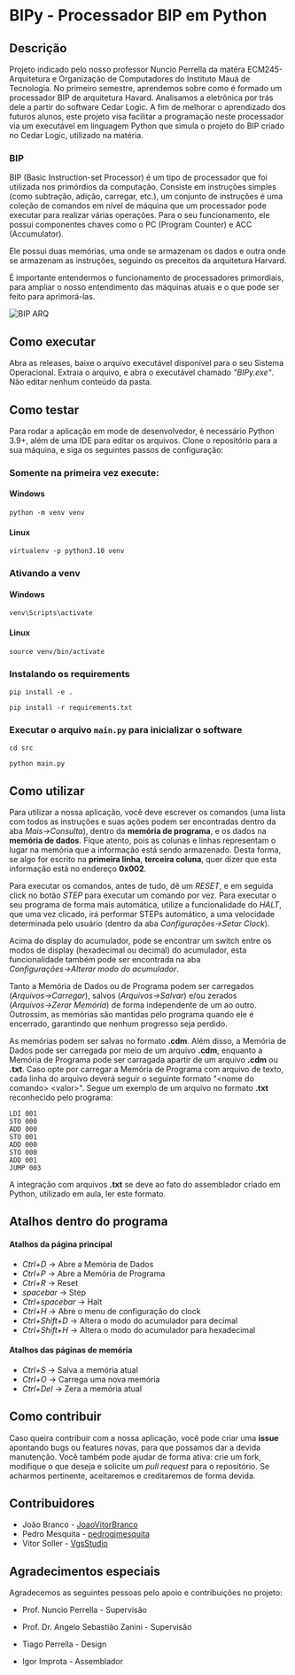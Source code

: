 # BIPy - Processador BIP em Python

## Descrição
Projeto indicado pelo nosso professor Nuncio Perrella da matéra ECM245-Arquitetura e Organização de Computadores do Instituto Mauá de Tecnologia. No primeiro semestre, aprendemos sobre como é formado um processador BIP de arquitetura Havard. Analisamos a eletrônica por trás dele a partir do software Cedar Logic. A fim de melhorar o aprendizado dos futuros alunos, este projeto visa facilitar a programação neste processador via um executável em linguagem Python que simula o projeto do BIP criado no Cedar Logic, utilizado na matéria.

### BIP
BIP (Basic Instruction-set Processor) é um tipo de processador que foi utilizada nos primórdios da computação. Consiste em instruções simples (como subtração, adição, carregar, etc.), um conjunto de instruções é uma coleção de comandos em nível de máquina que um processador pode executar para realizar várias operações. Para o seu funcionamento, ele possui componentes chaves como o PC (Program Counter) e ACC (Accumulator). 

Ele possui duas memórias, uma onde se armazenam os dados e outra onde se armazenam as instruções, seguindo os preceitos da arquitetura Harvard.

É importante entendermos o funcionamento de processadores primordiais, para ampliar o nosso entendimento das máquinas atuais e o que pode ser feito para aprimorá-las.

![BIP ARQ](https://github.com/JoaoVitorBranco/BIPy/assets/81604963/8e55a893-30dc-4ac5-883f-c33a735fcc29)

## Como executar
Abra as releases, baixe o arquivo executável disponível para o seu Sistema Operacional. Extraia o arquivo, e abra o executável chamado *"BIPy.exe"*. Não editar nenhum conteúdo da pasta.

## Como testar
Para rodar a aplicação em mode de desenvolvedor, é necessário Python 3.9+, além de uma IDE para editar os arquivos. Clone o repositório para a sua máquina, e siga os seguintes passos de configuração: 

### Somente na primeira vez execute:

#### Windows

```console
python -m venv venv
```

#### Linux

```
virtualenv -p python3.10 venv
```

### Ativando a venv

#### Windows

```console
venv\Scripts\activate
```

#### Linux

```console
source venv/bin/activate
```

### Instalando os requirements

```console
pip install -e .

pip install -r requirements.txt
```

### Executar o arquivo `main.py` para inicializar o software

```console
cd src

python main.py
```

## Como utilizar
Para utilizar a nossa aplicação, você deve escrever os comandos (uma lista com todos as instruções e suas ações podem ser encontradas dentro da aba *Mais→Consulta*), dentro da **memória de programa**, e os dados na **memória de dados**. Fique atento, pois as colunas e linhas representam o lugar na memória que a informação está sendo armazenado. Desta forma, se algo for escrito na **primeira linha**, **terceira coluna**, quer dizer que esta informação está no endereço **0x002**. 

Para executar os comandos, antes de tudo, dê um *RESET*, e em seguida click no botão *STEP* para executar um comando por vez. Para executar o seu programa de forma mais automática, utilize a funcionalidade do *HALT*, que uma vez clicado, irá performar STEPs automático, a uma velocidade determinada pelo usuário (dentro da aba *Configurações→Setar Clock*).

Acima do display do acumulador, pode se encontrar um switch entre os modos de display (hexadecimal ou decimal) do acumulador, esta funcionalidade também pode ser encontrada na aba *Configurações→Alterar modo do acumulador*.

Tanto a Memória de Dados ou de Programa podem ser carregados (*Arquivos→Carregar*), salvos (*Arquivos→Salvar*) e/ou zerados (*Arquivos→Zerar Memória*) de forma independente de um ao outro. Outrossim, as memórias são mantidas pelo programa quando ele é encerrado, garantindo que nenhum progresso seja perdido.

As memórias podem ser salvas no formato **.cdm**. Além disso, a Memória de Dados pode ser carregada por meio de um arquivo **.cdm**, enquanto a Memória de Programa pode ser carragada apartir de um arquivo **.cdm** ou **.txt**. Caso opte por carregar a Memória de Programa com arquivo de texto, cada linha do arquivo deverá seguir o seguinte formato "\<nome do comando> \<valor>". Segue um exemplo de um arquivo no formato **.txt** reconhecido pelo programa:

```
LDI 001
STO 000
ADD 000
STO 001
ADD 000
STO 000
ADD 001
JUMP 003
```

A integração com arquivos **.txt** se deve ao fato do assemblador criado em Python, utilizado em aula, ler este formato.

## Atalhos dentro do programa
#### Atalhos da página principal
- *Ctrl+D*        → Abre a Memória de Dados
- *Ctrl+P*        → Abre a Memória de Programa
- *Ctrl+R*        → Reset
- *spacebar*      → Step
- *Ctrl+spacebar* → Halt
- *Ctrl+H*        → Abre o menu de configuração do clock
- *Ctrl+Shift+D*  → Altera o modo do acumulador para decimal
- *Ctrl+Shift+H*  → Altera o modo do acumulador para hexadecimal
#### Atalhos das páginas de memória
- *Ctrl+S*      → Salva a memória atual
- *Ctrl+O*      → Carrega uma nova memória
- *Ctrl+Del*    → Zera a memória atual

## Como contribuir
Caso queira contribuir com a nossa aplicação, você pode criar uma **issue** apontando bugs ou features novas, para que possamos dar a devida manutenção. Você também pode ajudar de forma ativa: crie um fork, modifique o que deseja e solicite um *pull request* para o repositório. Se acharmos pertinente, aceitaremos e creditaremos de forma devida.

## Contribuidores
- João Branco - [JoaoVitorBranco](https://github.com/JoaoVitorBranco)
- Pedro Mesquita - [pedrogjmesquita](https://github.com/pedrogjmesquita)
- Vitor Soller - [VgsStudio](https://github.com/VgsStudio)

## Agradecimentos especiais
Agradecemos as seguintes pessoas pelo apoio e contribuições no projeto:

- Prof. Nuncio Perrella - Supervisão

- Prof. Dr. Angelo Sebastião Zanini - Supervisão

- Tiago Perrella - Design

- Igor Improta - Assemblador
